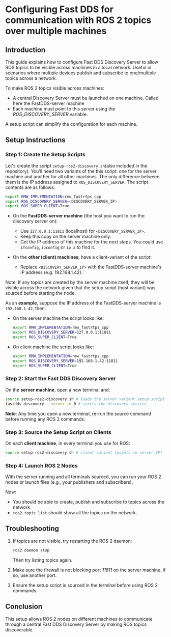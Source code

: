 # Configuring Fast DDS for communication with ROS 2 topics over multiple machines

## Introduction
This guide explains how to configure Fast DDS Discovery Server to allow ROS topics to be visible across machines in a local network. Useful in scenarios where multiple devices publish and subscribe to one/multiple topics across a network.

To make ROS 2 topics visible across machines:
<ul>
<li>A central Discovery Server must be launched on one machine. Called here the FastDDS-server machine</li>
<li>Each machine must point to this server using the <em>ROS_DISCOVERY_SERVER</em> variable.</li>
</ul>
A setup script can simplify the configuration for each machine.

## Setup Instructions
### Step 1: Create the Setup Scripts

Let's create the script ```setup-ros2-discovery.sh```(also included in the repository). You’ll need two variants of the this script: one for the server machine and  another for all other machines. The only difference between them is the IP address assigned to ```ROS_DISCOVERY_SERVER```. The script contents are as follows:

```bash
export RMW_IMPLEMENTATION=rmw_fastrtps_cpp
export ROS_DISCOVERY_SERVER=<DISCOVERY_SERVER_IP>
export ROS_SUPER_CLIENT=True
```

- On the **FastDDS‐server machine** (the host you want to run the discovery server on):
    - Use `127.0.0.1:11811` (localhost) for `<DISCOVERY_SERVER_IP>`.
    - Keep this copy on the server machine only.
    - Get the IP address of this machine for the next steps. You could use `ifconfig`, `ipconfig` or `ip a` to find it.

- On the **other (client) machines**, have a client-variant of the script:
    - Replace `<DISCOVERY_SERVER_IP>` with the FastDDS‐server machine's IP address (e.g. 192.168.1.42).

Note: If any topics are created by the server machine itself, they will be visible across the network given that the setup script (host variant) was sourced before starting the node.

As an **example**, suppose the IP address of the FastDDS-server machine is `192.168.1.42`, then:
- On the server machine the script looks like:
    ```bash
    export RMW_IMPLEMENTATION=rmw_fastrtps_cpp
    export ROS_DISCOVERY_SERVER=127.0.0.1:11811
    export ROS_SUPER_CLIENT=True
    ```
- On client machine the script looks like:
    ```bash
    export RMW_IMPLEMENTATION=rmw_fastrtps_cpp
    export ROS_DISCOVERY_SERVER=192.168.1.42:11811
    export ROS_SUPER_CLIENT=True
    ```

### Step 2: Start the Fast DDS Discovery Server

On the **server machine**, open a new terminal and:
```bash
source setup-ros2-discovery.sh # loads the server variant setup script
fastdds discovery --server-id 0 # starts the discovery service
```

**Note**: Any time you open a new terminal, re-run the source command before running any ROS 2 commands.

### Step 3: Source the Setup Script on Clients

On each **client machine**, in every terminal you use for ROS:
```bash
source setup-ros2-discovery.sh # client variant (points to server IP)
```

### Step 4: Launch ROS 2 Nodes

With the server running and all terminals sourced, you can run your ROS 2 nodes or launch files (e.g., your publishers and subscribers).

Now:
- You should be able to create, publish and subscribe to topics across the network.
- `ros2 topic list` should show all the topics on the network.

## Troubleshooting

1. If topics are not visible, try restarting the ROS 2 daemon:
    ```bash
    ros2 daemon stop
    ```
    Then try listing topics again.

2. Make sure the firewall is not blocking port <em>11811</em> on the server machine, if so, use another port.

3. Ensure the setup script is sourced in the terminal before using ROS 2 commands.

<!-- ## Custom Interface

If using custom message types (e.g., from a Vicon system), ensure the corresponding ROS 2 packages are built and sourced on all machines. For example:

```bash
colcon build
source install/setup.bash
```

Failing to source custom interfaces may lead to type errors. -->

## Conclusion
This setup allows ROS 2 nodes on different machines to communicate through a central Fast DDS Discovery Server by making ROS topics discoverable.

